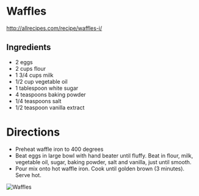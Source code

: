 # Waffles
http://allrecipes.com/recipe/waffles-i/

## Ingredients
* 2 eggs
* 2 cups flour
* 1 3/4 cups milk
* 1/2 cup vegetable oil
* 1 tablespoon white sugar
* 4 teaspoons baking powder
* 1/4 teaspoons salt
* 1/2 teaspoon vanilla extract

# Directions
* Preheat waffle iron to 400 degrees
* Beat eggs in large bowl with hand beater until fluffy. Beat in flour, milk, vegetable oil, sugar, baking powder, salt and vanilla, just until smooth.
* Pour mix onto hot waffle iron. Cook until golden brown (3 minutes). Serve hot.

![Waffles](http://i.imgur.com/RbOUHFh.jpg?1)
